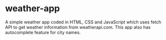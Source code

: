 # weather-app
A simple weather app coded in HTML, CSS and JavaScript which uses fetch API to get weather information from weatherapi.com.
This app also has autocomplete feature for city names.
